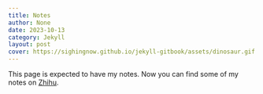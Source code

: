 ```yaml
---
title: Notes
author: None
date: 2023-10-13
category: Jekyll
layout: post
cover: https://sighingnow.github.io/jekyll-gitbook/assets/dinosaur.gif
---
```


This page is expected to have my notes. Now you can find some of my notes on [Zhihu](https://www.zhihu.com/people/omniscient-79/posts).
